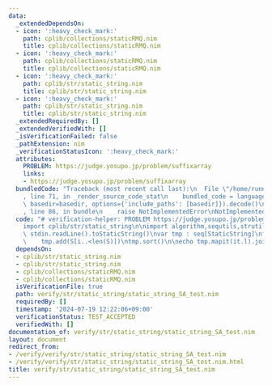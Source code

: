 ```yaml
---
data:
  _extendedDependsOn:
  - icon: ':heavy_check_mark:'
    path: cplib/collections/staticRMQ.nim
    title: cplib/collections/staticRMQ.nim
  - icon: ':heavy_check_mark:'
    path: cplib/collections/staticRMQ.nim
    title: cplib/collections/staticRMQ.nim
  - icon: ':heavy_check_mark:'
    path: cplib/str/static_string.nim
    title: cplib/str/static_string.nim
  - icon: ':heavy_check_mark:'
    path: cplib/str/static_string.nim
    title: cplib/str/static_string.nim
  _extendedRequiredBy: []
  _extendedVerifiedWith: []
  _isVerificationFailed: false
  _pathExtension: nim
  _verificationStatusIcon: ':heavy_check_mark:'
  attributes:
    PROBLEM: https://judge.yosupo.jp/problem/suffixarray
    links:
    - https://judge.yosupo.jp/problem/suffixarray
  bundledCode: "Traceback (most recent call last):\n  File \"/home/runner/.local/lib/python3.10/site-packages/onlinejudge_verify/documentation/build.py\"\
    , line 71, in _render_source_code_stat\n    bundled_code = language.bundle(stat.path,\
    \ basedir=basedir, options={'include_paths': [basedir]}).decode()\n  File \"/home/runner/.local/lib/python3.10/site-packages/onlinejudge_verify/languages/nim.py\"\
    , line 86, in bundle\n    raise NotImplementedError\nNotImplementedError\n"
  code: "# verification-helper: PROBLEM https://judge.yosupo.jp/problem/suffixarray\n\
    import cplib/str/static_string\n\nimport algorithm,sequtils,strutils\nvar S =\
    \ stdin.readLine().toStaticString()\nvar tmp : seq[StaticString]\nfor i in 0..<len(S):\n\
    \    tmp.add(S[i..<len(S)])\ntmp.sort()\n\necho tmp.mapit(it.l).join(\" \")"
  dependsOn:
  - cplib/str/static_string.nim
  - cplib/str/static_string.nim
  - cplib/collections/staticRMQ.nim
  - cplib/collections/staticRMQ.nim
  isVerificationFile: true
  path: verify/str/static_string/static_string_SA_test.nim
  requiredBy: []
  timestamp: '2024-07-19 12:22:06+09:00'
  verificationStatus: TEST_ACCEPTED
  verifiedWith: []
documentation_of: verify/str/static_string/static_string_SA_test.nim
layout: document
redirect_from:
- /verify/verify/str/static_string/static_string_SA_test.nim
- /verify/verify/str/static_string/static_string_SA_test.nim.html
title: verify/str/static_string/static_string_SA_test.nim
---
```

